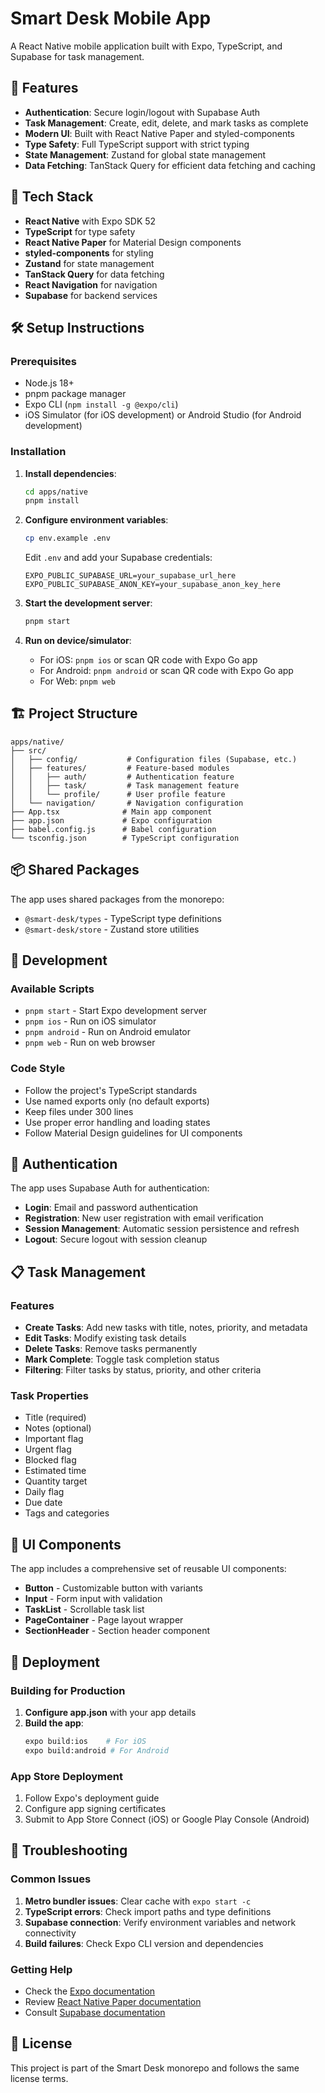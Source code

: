# Smart Desk Mobile App

A React Native mobile application built with Expo, TypeScript, and Supabase for task management.

## 🚀 Features

- **Authentication**: Secure login/logout with Supabase Auth
- **Task Management**: Create, edit, delete, and mark tasks as complete
- **Modern UI**: Built with React Native Paper and styled-components
- **Type Safety**: Full TypeScript support with strict typing
- **State Management**: Zustand for global state management
- **Data Fetching**: TanStack Query for efficient data fetching and caching

## 📱 Tech Stack

- **React Native** with Expo SDK 52
- **TypeScript** for type safety
- **React Native Paper** for Material Design components
- **styled-components** for styling
- **Zustand** for state management
- **TanStack Query** for data fetching
- **React Navigation** for navigation
- **Supabase** for backend services

## 🛠️ Setup Instructions

### Prerequisites

- Node.js 18+
- pnpm package manager
- Expo CLI (`npm install -g @expo/cli`)
- iOS Simulator (for iOS development) or Android Studio (for Android development)

### Installation

1. **Install dependencies**:

   ```bash
   cd apps/native
   pnpm install
   ```

2. **Configure environment variables**:

   ```bash
   cp env.example .env
   ```

   Edit `.env` and add your Supabase credentials:

   ```
   EXPO_PUBLIC_SUPABASE_URL=your_supabase_url_here
   EXPO_PUBLIC_SUPABASE_ANON_KEY=your_supabase_anon_key_here
   ```

3. **Start the development server**:

   ```bash
   pnpm start
   ```

4. **Run on device/simulator**:
   - For iOS: `pnpm ios` or scan QR code with Expo Go app
   - For Android: `pnpm android` or scan QR code with Expo Go app
   - For Web: `pnpm web`

## 🏗️ Project Structure

```
apps/native/
├── src/
│   ├── config/           # Configuration files (Supabase, etc.)
│   ├── features/         # Feature-based modules
│   │   ├── auth/         # Authentication feature
│   │   ├── task/         # Task management feature
│   │   └── profile/      # User profile feature
│   └── navigation/       # Navigation configuration
├── App.tsx              # Main app component
├── app.json             # Expo configuration
├── babel.config.js      # Babel configuration
└── tsconfig.json        # TypeScript configuration
```

## 📦 Shared Packages

The app uses shared packages from the monorepo:

- `@smart-desk/types` - TypeScript type definitions
- `@smart-desk/store` - Zustand store utilities

## 🔧 Development

### Available Scripts

- `pnpm start` - Start Expo development server
- `pnpm ios` - Run on iOS simulator
- `pnpm android` - Run on Android emulator
- `pnpm web` - Run on web browser

### Code Style

- Follow the project's TypeScript standards
- Use named exports only (no default exports)
- Keep files under 300 lines
- Use proper error handling and loading states
- Follow Material Design guidelines for UI components

## 🔐 Authentication

The app uses Supabase Auth for authentication:

- **Login**: Email and password authentication
- **Registration**: New user registration with email verification
- **Session Management**: Automatic session persistence and refresh
- **Logout**: Secure logout with session cleanup

## 📋 Task Management

### Features

- **Create Tasks**: Add new tasks with title, notes, priority, and metadata
- **Edit Tasks**: Modify existing task details
- **Delete Tasks**: Remove tasks permanently
- **Mark Complete**: Toggle task completion status
- **Filtering**: Filter tasks by status, priority, and other criteria

### Task Properties

- Title (required)
- Notes (optional)
- Important flag
- Urgent flag
- Blocked flag
- Estimated time
- Quantity target
- Daily flag
- Due date
- Tags and categories

## 🎨 UI Components

The app includes a comprehensive set of reusable UI components:

- **Button** - Customizable button with variants
- **Input** - Form input with validation
- **TaskList** - Scrollable task list
- **PageContainer** - Page layout wrapper
- **SectionHeader** - Section header component

## 🚀 Deployment

### Building for Production

1. **Configure app.json** with your app details
2. **Build the app**:
   ```bash
   expo build:ios    # For iOS
   expo build:android # For Android
   ```

### App Store Deployment

1. Follow Expo's deployment guide
2. Configure app signing certificates
3. Submit to App Store Connect (iOS) or Google Play Console (Android)

## 🐛 Troubleshooting

### Common Issues

1. **Metro bundler issues**: Clear cache with `expo start -c`
2. **TypeScript errors**: Check import paths and type definitions
3. **Supabase connection**: Verify environment variables and network connectivity
4. **Build failures**: Check Expo CLI version and dependencies

### Getting Help

- Check the [Expo documentation](https://docs.expo.dev/)
- Review [React Native Paper documentation](https://reactnativepaper.com/)
- Consult [Supabase documentation](https://supabase.com/docs)

## 📄 License

This project is part of the Smart Desk monorepo and follows the same license terms.

